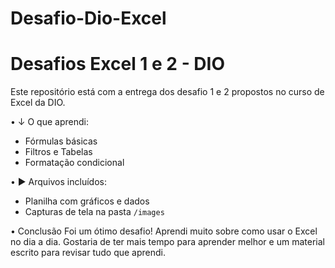 # Desafio-Dio-Excel

# Desafios Excel 1 e 2 - DIO

Este repositório está com a entrega dos desafio 1 e 2 propostos no curso de Excel da DIO.

• ↓ O que aprendi:
- Fórmulas básicas 
- Filtros e Tabelas
- Formatação condicional

• ► Arquivos incluídos:
- Planilha com gráficos e dados
- Capturas de tela na pasta `/images`

• Conclusão
Foi um ótimo desafio! Aprendi muito sobre como usar o Excel no dia a dia.
Gostaria de ter mais tempo para aprender melhor e um material escrito para revisar tudo que aprendi.

